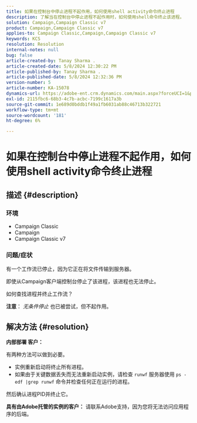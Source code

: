 ```yaml
---
title: 如果在控制台中停止进程不起作用，如何使用shell activity命令终止进程
description: 了解当在控制台中停止进程不起作用时，如何使用shell命令终止该进程。
solution: Campaign,Campaign Classic v7
product: Campaign,Campaign Classic v7
applies-to: Campaign Classic,Campaign,Campaign Classic v7
keywords: KCS
resolution: Resolution
internal-notes: null
bug: false
article-created-by: Tanay Sharma .
article-created-date: 5/8/2024 12:30:22 PM
article-published-by: Tanay Sharma .
article-published-date: 5/8/2024 12:32:36 PM
version-number: 5
article-number: KA-15078
dynamics-url: https://adobe-ent.crm.dynamics.com/main.aspx?forceUCI=1&pagetype=entityrecord&etn=knowledgearticle&id=6a74b4bb-360d-ef11-9f8a-6045bd026dc7
exl-id: 2115fbc6-68b3-4c7b-acbc-7199c1617a3b
source-git-commit: 1e689d0bddb1f49a1fb6031ab88c46713b322721
workflow-type: tm+mt
source-wordcount: '181'
ht-degree: 6%

---
```


# 如果在控制台中停止进程不起作用，如何使用shell activity命令终止进程

## 描述 {#description}


### <b>环境</b>

- Campaign Classic
- Campaign
- Campaign Classic v7




### <b>问题/症状</b>

有一个工作流已停止，因为它正在将文件传输到服务器。

即使从Campaign客户端控制台停止了该进程，该进程也无法停止。

如何查找进程并终止工作流？

<b>注意</b>： *无条件停止* 也已被尝试，但不起作用。


## 解决方法 {#resolution}


<b>内部部署</b><b> 客户：</b>

有两种方法可以做到必要。

- 实例重新启动将终止所有进程。
- 如果由于关键数据丢失而无法重新启动实例，请检查 `runwf` 服务器使用 `ps -edf |grep runwf` 命令并检查任何正在运行的进程。


然后确认进程PID并终止它。

<b>具有由Adobe托管的实例的客户：</b> 请联系Adobe支持，因为您将无法访问应用程序的后端。
